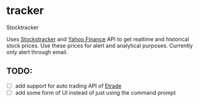 # tracker
Stocktracker

Uses [Stockstracker](https://www.stockstracker.com) and [Yahoo Finance](https://rapidapi.com/apidojo/api/yahoo-finance1) API to get realtime and historical stock prices. Use these prices for alert and analytical purposes. 
Currently only alert through email.

## TODO:
- [ ] add support for auto trading API of [Etrade](http://etrade.wallst.com)
- [ ] add some form of UI instead of just using the command prompt
